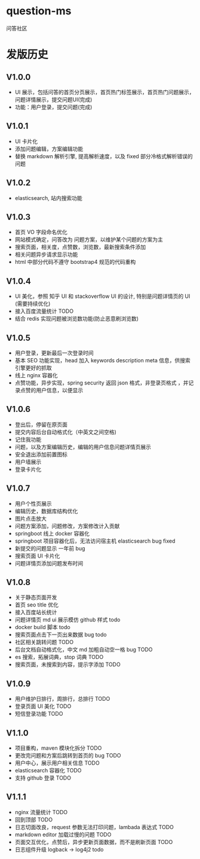 # question-ms

问答社区

# 发版历史

## V1.0.0

- UI 展示，包括问答的首页分页展示，首页热门标签展示，首页热门问题展示，问题详情展示，提交问题UI(完成)
- 功能：用户登录，提交问题(完成)

## V1.0.1

- UI 卡片化
- 添加问题编辑，方案编辑功能
- 替换 markdown 解析引擎, 提高解析速度，以及 fixed 部分冷格式解析错误的问题

## V1.0.2

- elasticsearch, 站内搜索功能

## V1.0.3

- 首页 VO 字段命名优化
- 网站模式确定，问答改为 问题方案，以维护某个问题的方案为主
- 搜索页面，相关度，点赞数，浏览数，最新搜索条件添加
- 相关问题异步请求显示功能
- html 中部分代码不遵守 bootstrap4 规范的代码重构

## V1.0.4

- UI 美化，参照 知乎 UI 和 stackoverflow UI 的设计, 特别是问题详情页的 UI (需要持续优化)
- 接入百度流量统计 TODO
- 结合 redis 实现问题被浏览数功能(防止恶意刷浏览数)

## V1.0.5

- 用户登录，更新最后一次登录时间
- 基本 SEO 功能实现，head 加入 keywords description meta 信息，供搜索引擎更好的抓取
- 线上 nginx 容器化
- 点赞功能，异步实现，spring security 返回 json 格式，非登录页格式
，并记录点赞的用户信息，以便显示

## V1.0.6

- 登出后，停留在原页面
- 提交内容后台自动格式化（中英文之间空格)
- 记住我功能
- 问题，以及方案编辑历史，编辑的用户信息问题详情页展示
- 安全退出添加前置图标
- 用户墙展示 
- 登录卡片化

## V1.0.7

- 用户个性页展示
- 编辑历史，数据库结构优化
- 图片点击放大
- 问题方案添加，问题修改，方案修改计入贡献
- springboot 线上 docker 容器化
- springboot 项目容器化后，无法访问宿主机 elasticsearch bug fixed
- 新提交的问题显示 一年前 bug
- 搜索页面 UI 卡片化 
- 问题详情页添加问题发布时间

## V1.0.8

- 关于静态页面开发
- 首页 seo title 优化
- 接入百度站长统计
- 问题详情页 md ui 展示模仿 github 样式 todo
- docker build 脚本 todo
- 搜索页面点击下一页出来数据 bug todo
- 社区相关跳转问题 TODO
- 后台文档自动格式化，中文 md 加粗自动空一格 bug TODO
- es 搜索，拓展词典，stop 词典 TODO
- 搜索页面，未搜索到内容，提示字添加 TODO

## V1.0.9

- 用户维护日排行，周排行，总排行 TODO
- 登录页面 UI 美化 TODO
- 短信登录功能 TODO

## V1.1.0

- 项目重构，maven 模块化拆分 TODO
- 更改完问题和方案后跳转到首页的 bug TODO
- 用户中心，展示用户相关信息 TODO
- elasticsearch 容器化 TODO
- 支持 github 登录 TODO

## V1.1.1

- nginx 流量统计 TODO
- 回到顶部 TODO
- 日志切面改良，request 参数无法打印问题，lambada 表达式 TODO
- markdown editor 加载过慢的问题 TODO
- 页面交互优化，点赞后，异步更新页面数据，而不是刷新页面 TODO
- 日志组件升级 logback -> log4j2 todo


